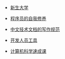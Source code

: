 - [新生大学](https://b.xinshengdaxue.com/)

- [程序员的自我修养](https://book.gitlore.com/darren/%E7%A8%8B%E5%BA%8F%E5%91%98%E7%9A%84%E8%87%AA%E6%88%91%E4%BF%AE%E5%85%BB/)

- [中文技术文档的写作规范](https://github.com/ruanyf/document-style-guide)

- [开发人员工具](https://free-for.dev/#/)

- [计算机科学速成课](https://www.yuque.com/computer/crush-course)

[]()

[]()

[]()

[]()

[]()

[]()

[]()